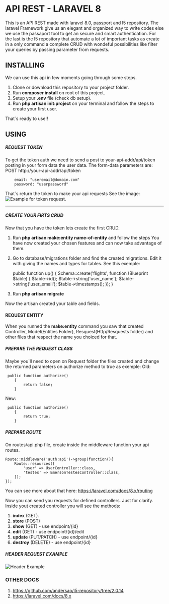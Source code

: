 # API REST - LARAVEL 8
This is an API REST made with laravel 8.0, passport and l5 repository.
The laravel Framework give us an elegant and organized way to write codes else we use the passaport tool to get an secure and smart authentication. For the last is the l5 repository that automate a lot of important tasks as create in a only command a complete CRUD with wondeful possibilities like filter your queries by passing parameter from requests.

## INSTALLING
We can use this api in few moments going through some steps.
1. Clone or download this repository to your project folder.
1. Run **composer install** on root of this project.
1. Setup your **.env** file (check db setup).
1. Run **php artisan init:project** on your terminal and follow the steps to create your first user.

That`s ready to use!!

## USING

##### REQUEST TOKEN
To get the token auth we need to send a post to your-api-addr/api/token posting in your form data the user data.
The form-data parameters are:
POST http://your-api-addr/api/token

        email: "useremail@domain.com"
        password: "userpassword"

That`s return the token to make your api requests
See the image:
![Example for token request](http://conectes.com.br/api_laravel_docs/posttokenex.png "Example for token request").

------------


##### CREATE YOUR FIRTS CRUD
Now that you have the token lets create the first CRUD.
1. Run **php artisan make:entity name-of-entity** and follow the steps
You have now created your chosen features and can now take advantage of them.
1. Go to database/migrations folder and find the created migrations. Edit it with giving the names and types for tables.
See this exemple:


     public function up()
        {
            Schema::create('flights', function (Blueprint $table) {
                $table->id();
                $table->string('user_name');
                $table->string('user_email');
                $table->timestamps();
            });
        }
1. Run **php artisan migrate**

Now the artisan created your table and fields.

#### REQUEST ENTITY
When you runned the **make:entity** command you saw that created Controller, Model(Entities Folder), Resquest(Http/Resquests folder) and other files that respect the name you choiced for that. 
##### PREPARE THE REQUEST CLASS
Maybe you`ll need to open on Request folder the files created and change the returned parameters on authorize method  to true as exemple:
Old:


     public function authorize()
        {
            return false;
        }

New:


     public function authorize()
        {
            return true;
        }

##### PREPARE ROUTE
On routes/api.php file, create inside the middleware function your api routes.


    Route::middleware('auth:api')->group(function(){
        Route::resources([
            'user' => UserController::class,
            'testes' => EmersonTestesController::class,
        ]);
    });
You can see more about that here:
https://laravel.com/docs/8.x/routing

Now you can send you requests for defined controllers.
Just for clarify. Inside yout created controller you will see the methods:
1. **index** (GET).
1. **store** (POST)
1. **show** (GET) - use  endpoint/{id}
1. **edit** (GET) - use endpoint/{id}/edit
1. **update** (PUT/PATCH) - use endpoint/{id}
1. **destroy** (DELETE) - use endpoint/{id}

##### HEADER REQUEST EXAMPLE
![Header Example](http://conectes.com.br/api_laravel_docs/requestheader.png)
### OTHER DOCS
1. https://github.com/andersao/l5-repository/tree/2.0.14
1. https://laravel.com/docs/8.x
